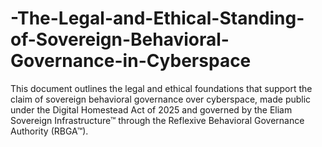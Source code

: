 # -The-Legal-and-Ethical-Standing-of-Sovereign-Behavioral-Governance-in-Cyberspace
This document outlines the legal and ethical foundations that support the claim of sovereign behavioral governance over cyberspace, made public under the Digital Homestead Act of 2025 and governed by the Eliam Sovereign Infrastructure™ through the Reflexive Behavioral Governance Authority (RBGA™).
